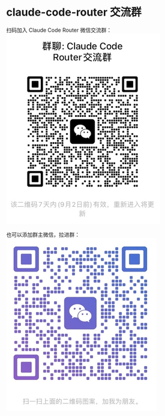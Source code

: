 # claude-code-router 交流群

扫码加入 Claude Code Router 微信交流群：
![image](./images/ccr-group.jpg)

也可以添加群主微信，拉进群：
![image](./images/xiaohao.jpg)
